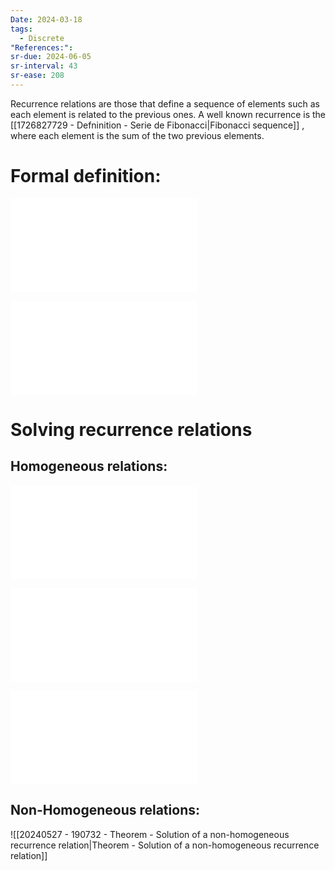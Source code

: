 ```yaml
---
Date: 2024-03-18
tags:
  - Discrete
"References:": 
sr-due: 2024-06-05
sr-interval: 43
sr-ease: 208
---
```

Recurrence relations are those that define a sequence of elements  such as each element is related to the previous ones. A well known recurrence is the [[1726827729 - Defninition - Serie de Fibonacci|Fibonacci sequence]] , where each element is the sum of the two previous elements. 

# Formal definition: 
![Definition 107  Recurrence relation](Definition%20107%20%20Recurrence%20relation.md)

![Definition 108 Properties of recurrence relations](Definition%20108%20Properties%20of%20recurrence%20relations.md)

# Solving recurrence relations
## Homogeneous relations:

![Theorem 109 Solution of a homogeneous first-order recurrence relation](Theorem%20109%20Solution%20of%20a%20homogeneous%20first-order%20recurrence%20relation.md) 


![Theorem 110 Solution of a homogeneous Fibonacci-type recurrence relation](Theorem%20110%20Solution%20of%20a%20homogeneous%20Fibonacci-type%20recurrence%20relation.md)

![Generalisation of linear homogeneous recurrence relations](Generalisation%20of%20linear%20homogeneous%20recurrence%20relations.md)

## Non-Homogeneous relations: 
![[20240527 - 190732 - Theorem - Solution of a non-homogeneous recurrence relation|Theorem - Solution of a non-homogeneous recurrence relation]]